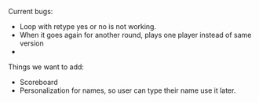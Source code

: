 Current bugs:

* Loop with retype yes or no is not working.
* When it goes again for another round, plays one player instead of same version
* 


Things we want to add:

* Scoreboard
* Personalization for names, so user can type their name use it later.